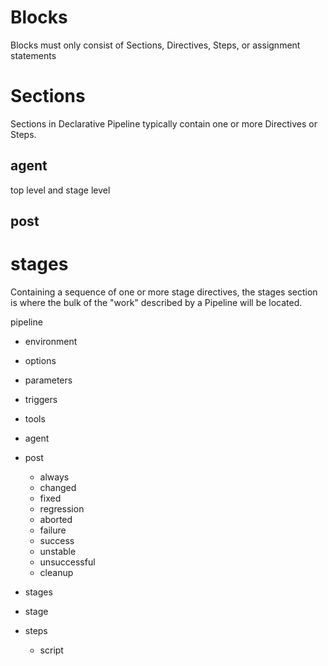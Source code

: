 # Blocks
Blocks must only consist of Sections, Directives, Steps, or assignment statements
# Sections
Sections in Declarative Pipeline typically contain one or more Directives or Steps.
## agent
top level and stage level
## post

# stages
Containing a sequence of one or more stage directives, the stages section is where the bulk of the "work" described by a Pipeline will be located. 

pipeline
  - environment
  - options
  - parameters
  - triggers
  - tools

  - agent

  - post 
    - always
    - changed
    - fixed
    - regression
    - aborted
    - failure
    - success
    - unstable
    - unsuccessful
    - cleanup

  - stages
  - stage
  - steps
    - script




